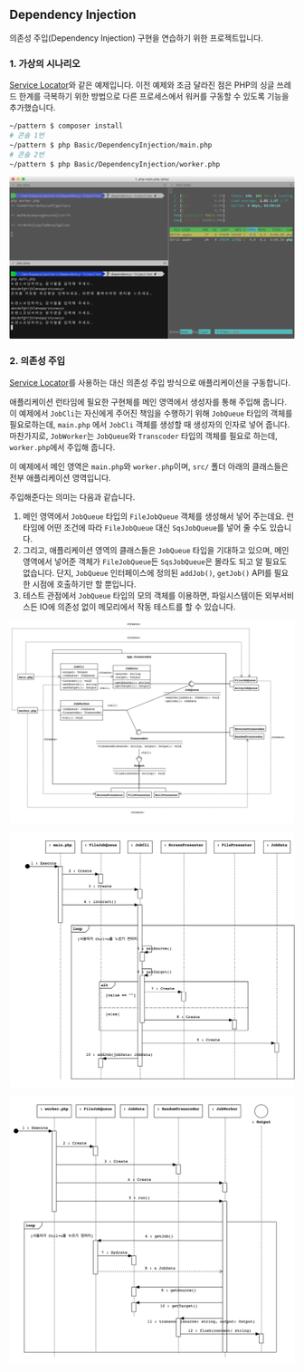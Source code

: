 ## Dependency Injection

의존성 주입(Dependency Injection) 구현을 연습하기 위한 프로젝트입니다.

### 1. 가상의 시나리오

[Service Locator](https://github.com/appkr/pattern/tree/master/Basic/ServiceLocator)와 같은 예제입니다. 이전 예제와 조금 달라진 점은 PHP의 싱글 쓰레드 한계를 극복하기 위한 방법으로 다른 프로세스에서 워커를 구동할 수 있도록 기능을 추가했습니다.

```bash
~/pattern $ composer install
# 콘솔 1번
~/pattern $ php Basic/DependencyInjection/main.php
# 콘솔 2번
~/pattern $ php Basic/DependencyInjection/worker.php
```

![](docs/transcoder.run.png)

### 2. 의존성 주입

[Service Locator](https://github.com/appkr/pattern/tree/master/Basic/ServiceLocator)를 사용하는 대신 의존성 주입 방식으로 애플리케이션을 구동합니다.

애플리케이션 런타임에 필요한 구현체를 메인 영역에서 생성자를 통해 주입해 줍니다. 이 예제에서 `JobCli`는 자신에게 주어진 책임을 수행하기 위해 `JobQueue` 타입의 객체를 필요로하는데, `main.php` 에서 `JobCli` 객체를 생성할 때 생성자의 인자로 넣어 줍니다. 마찬가지로, `JobWorker`는 `JobQueue`와 `Transcoder` 타입의 객체를 필요로 하는데, `worker.php`에서 주입해 줍니다.

이 예제에서 메인 영역은 `main.php`와 `worker.php`이며, `src/` 폴더 아래의 클래스들은 전부 애플리케이션 영역입니다.

주입해준다는 의미는 다음과 같습니다. 

1. 메인 영역에서 `JobQueue` 타입의 `FileJobQueue` 객체를 생성해서 넣어 주는데요. 런타임에 어떤 조건에 따라 `FileJobQueue` 대신 `SqsJobQueue`를 넣어 줄 수도 있습니다. 
2. 그리고, 애플리케이션 영역의 클래스들은 `JobQueue` 타입을 기대하고 있으며, 메인 영역에서 넣어준 객체가 `FileJobQueue`든 `SqsJobQueue`은 몰라도 되고 알 필요도 없습니다. 단지, `JobQueue` 인터페이스에 정의된 `addJob()`, `getJob()` API를 필요한 시점에 호출하기만 할 뿐입니다.
3. 테스트 관점에서 `JobQueue` 타입의 모의 객체를 이용하면, 파일시스템이든 외부서비스든 IO에 의존성 없이 메모리에서 작동 테스트를 할 수 있습니다.

![](docs/transcoder.class.png)

![](docs/main.sequence.png)

![](docs/worker.sequence.png)
